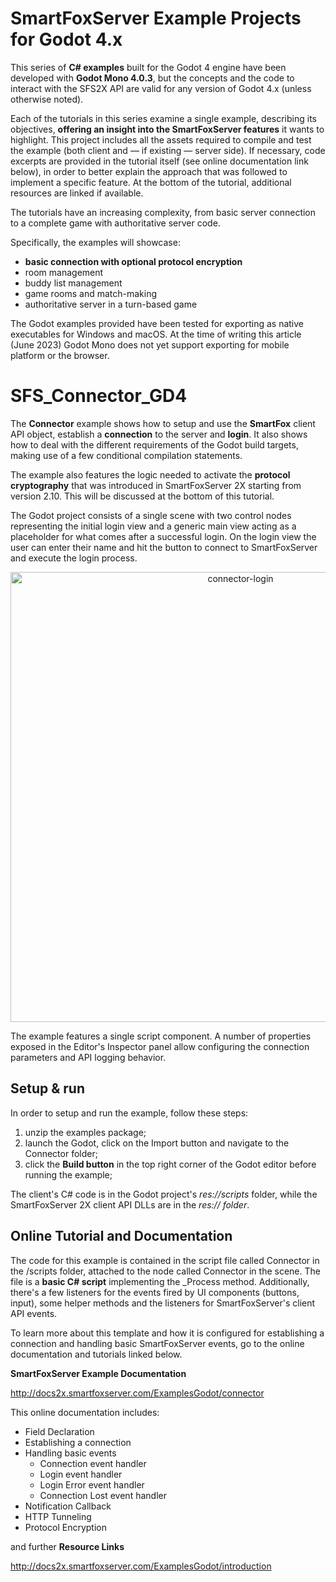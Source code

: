 # SmartFoxServer Example Projects for Godot 4.x

This series of **C# examples** built for the Godot 4 engine have been developed with **Godot Mono 4.0.3**, but the concepts and the code to interact with the SFS2X API are valid for any version of Godot 4.x (unless otherwise noted).

Each of the tutorials in this series examine a single example, describing its objectives, **offering an insight into the SmartFoxServer features** it wants to highlight. This project includes all the assets required to compile and test the example (both client and — if existing — server side). If necessary, code excerpts are provided in the tutorial itself (see online documentation link below), in order to better explain the approach that was followed to implement a specific feature. At the bottom of the tutorial, additional resources are linked if available.

The tutorials have an increasing complexity, from basic server connection to a complete game with authoritative server code.

Specifically, the examples will showcase:

* **basic connection with optional protocol encryption**
* room management
* buddy list management
* game rooms and match-making
* authoritative server in a turn-based game

The Godot examples provided have been tested for exporting as native executables for Windows and macOS. At the time of writing this article (June 2023) Godot Mono does not yet support exporting for mobile platform or the browser.

# SFS_Connector_GD4
The **Connector** example shows how to setup and use the **SmartFox** client API object, establish a **connection** to the server and **login**. It also shows how to deal with the different requirements of the Godot build targets, making use of a few conditional compilation statements.

The example also features the logic needed to activate the **protocol cryptography** that was introduced in SmartFoxServer 2X starting from version 2.10. This will be discussed at the bottom of this tutorial.

The Godot project consists of a single scene with two control nodes representing the initial login view and a generic main view acting as a placeholder for what comes after a successful login. On the login view the user can enter their name and hit the button to connect to SmartFoxServer and execute the login process.
 <p align="center"> 
<img width="720" alt="connector-login" src="https://github.com/SmartFoxServer/SFS_Connector_GD4/assets/30838007/cf1da35c-cfb0-43fc-9910-a80f8f06d06c">
 </p>
The example features a single script component. A number of properties exposed in the Editor's Inspector panel allow configuring the connection parameters and API logging behavior.

## Setup & run
In order to setup and run the example, follow these steps:

1. unzip the examples package;
2. launch the Godot, click on the Import button and navigate to the Connector folder;
3. click the **Build button** in the top right corner of the Godot editor before running the example;

The client's C# code is in the Godot project's *res://scripts* folder, while the SmartFoxServer 2X client API DLLs are in the *res:// folder*.

## Online Tutorial and Documentation
The code for this example is contained in the script file called Connector in the /scripts folder, attached to the node called Connector in the scene.
The file is a **basic C# script** implementing the _Process method. Additionally, there's a few listeners for the events fired by UI components (buttons, input), some helper methods and the listeners for SmartFoxServer's client API events.

To learn more about this template and how it is configured for establishing a connection and handling basic SmartFoxServer events, go to the online documentation and tutorials linked below.

**SmartFoxServer Example Documentation**   

http://docs2x.smartfoxserver.com/ExamplesGodot/connector

This online documentation includes:
* Field Declaration
* Establishing a connection
* Handling basic events
  - Connection event handler
  - Login event handler
  - Login Error event handler
  - Connection Lost event handler
* Notification Callback
* HTTP Tunneling
* Protocol Encryption

  
 and further **Resource Links**

http://docs2x.smartfoxserver.com/ExamplesGodot/introduction

